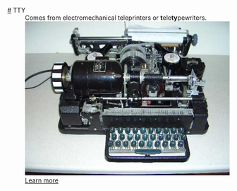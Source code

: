 <dl>
  <dt id="teletypewritersDefinition">
    <a href="#teletypewritersDefinition">#</a>
    TTY
  </dt>
  <dd>
    Comes from electromechanical teleprinters or 
    <b>t</b>ele<b>ty</b>pewriters.
  </dd>
  <dd>
    <img src="./assets/tty.png" />
  </dd>
  <dd>
    <a href="https://askubuntu.com/a/481915/820307">
    Learn more
  </dd>
</dl>
